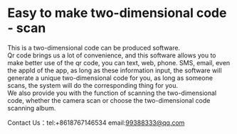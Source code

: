 # Easy to make two-dimensional code - scan
This is a two-dimensional code can be produced software.  
Qr code brings us a lot of convenience, and this software allows you to make better use of the qr code, you can text, web, phone. SMS, email, even the appId of the app, as long as these information input, the software will generate a unique two-dimensional code for you, as long as someone scans, the system will do the corresponding thing for you.  
We also provide you with the function of scanning the two-dimensional code, whether the camera scan or choose the two-dimensional code scanning album.  

Contact Us：tel:+8618767146534 email:99388333@qq.com
